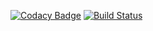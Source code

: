[![Codacy Badge](https://api.codacy.com/project/badge/Grade/a9c4c3b6f9e3458ea0d0972dc21680a4)](https://www.codacy.com/manual/mortawe/IZ2?utm_source=github.com&amp;utm_medium=referral&amp;utm_content=mortawe/IZ2&amp;utm_campaign=Badge_Grade)
[![Build Status](https://travis-ci.org/mortawe/IZ2.svg?branch=master)](https://travis-ci.org/mortawe/IZ2)
